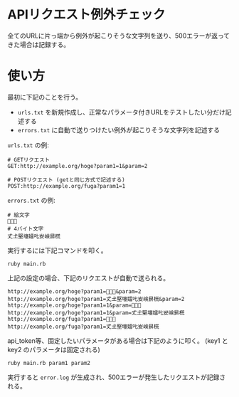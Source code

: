 # APIリクエスト例外チェック

全てのURLに片っ端から例外が起こりそうな文字列を送り、500エラーが返ってきた場合は記録する。

# 使い方

最初に下記のことを行う。

- `urls.txt` を新規作成し、正常なパラメータ付きURLをテストしたい分だけ記述する
- `errors.txt` に自動で送りつけたい例外が起こりそうな文字列を記述する

`urls.txt` の例:

```
# GETリクエスト
GET:http://example.org/hoge?param1=1&param=2

# POSTリクエスト (getと同じ方式で記述する)
POST:http://example.org/fuga?param1=1
```

`errors.txt` の例:

```
# 絵文字
🍣🍕🍺
# 4バイト文字
𠀋𡈽𡌛𡑮𡢽𠮟𡚴𡸴𣇄𣗄
```

実行するには下記コマンドを叩く。

```
ruby main.rb
```

上記の設定の場合、下記のリクエストが自動で送られる。

```
http://example.org/hoge?param1=🍣🍕🍺&param=2
http://example.org/hoge?param1=𠀋𡈽𡌛𡑮𡢽𠮟𡚴𡸴𣇄𣗄&param=2
http://example.org/hoge?param1=1&param=🍣🍕🍺
http://example.org/hoge?param1=1&param=𠀋𡈽𡌛𡑮𡢽𠮟𡚴𡸴𣇄𣗄
http://example.org/fuga?param1=🍣🍕🍺
http://example.org/fuga?param1=𠀋𡈽𡌛𡑮𡢽𠮟𡚴𡸴𣇄𣗄
```

api_token等、固定したいパラメータがある場合は下記のように叩く。
(key1 と key2 のパラメータは固定される)

```
ruby main.rb param1 param2
```

実行すると `error.log` が生成され、500エラーが発生したリクエストが記録される。
